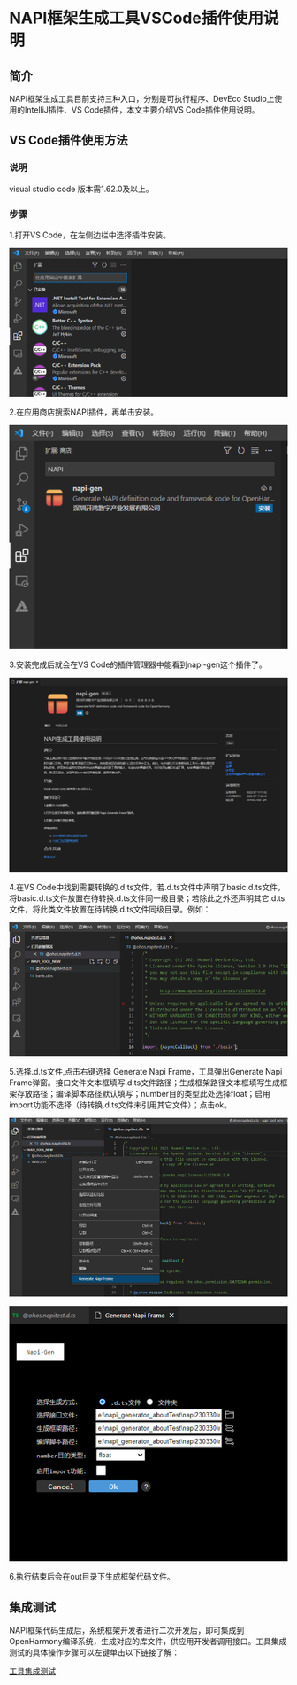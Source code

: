 # NAPI框架生成工具VSCode插件使用说明
## 简介

NAPI框架生成工具目前支持三种入口，分别是可执行程序、DevEco Studio上使用的IntelliJ插件、VS Code插件，本文主要介绍VS Code插件使用说明。

## VS Code插件使用方法

### 说明

visual studio code 版本需1.62.0及以上。

### 步骤

1.打开VS Code，在左侧边栏中选择插件安装。

![](../figures/pic-plug-in-search.png)

2.在应用商店搜索NAPI插件，再单击安装。

![](../figures/pic-plug-in-select.png)

3.安装完成后就会在VS Code的插件管理器中能看到napi-gen这个插件了。

![](../figures/pic-plug-in-gnapi.png)

4.在VS Code中找到需要转换的.d.ts文件，若.d.ts文件中声明了basic.d.ts文件，将basic.d.ts文件放置在待转换.d.ts文件同一级目录；若除此之外还声明其它.d.ts文件，将此类文件放置在待转换.d.ts文件同级目录。例如：

![](../figures/pic-plug-in-select-d-ts.png)

5.选择.d.ts文件,点击右键选择 Generate Napi Frame，工具弹出Generate Napi Frame弹窗。接口文件文本框填写.d.ts文件路径；生成框架路径文本框填写生成框架存放路径；编译脚本路径默认填写；number目的类型此处选择float；启用import功能不选择（待转换.d.ts文件未引用其它文件）；点击ok。

![](../figures/pic-plug-in-gen-c++.png)

![](../figures/pic-plug-in-ts-c++.png)

6.执行结束后会在out目录下生成框架代码文件。

## 集成测试
NAPI框架代码生成后，系统框架开发者进行二次开发后，即可集成到OpenHarmony编译系统，生成对应的库文件，供应用开发者调用接口。工具集成测试的具体操作步骤可以左键单击以下链接了解：

  [工具集成测试](https://gitee.com/openharmony/napi_generator/blob/master/src/cli/dts2cpp/docs/usage/INTEGRATION_TESTING_ZH.md)

